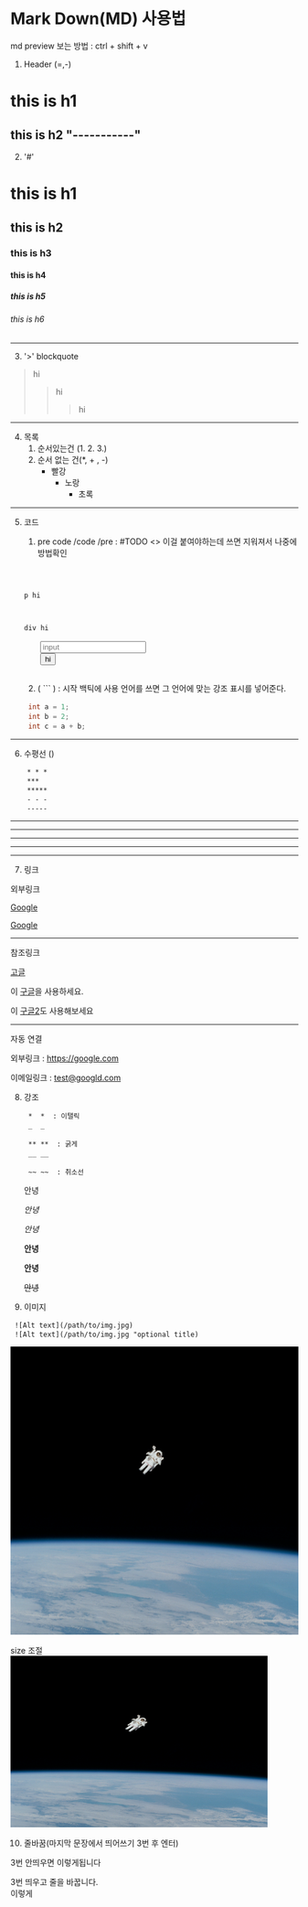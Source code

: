 # Mark Down(MD) 사용법

md preview 보는 방법 : ctrl + shift + v

1. Header (=,-)

# this is h1

## this is h2 "-----------"

2. '#'

# this is h1

## this is h2

### this is h3

#### this is h4

##### this is h5

###### this is h6

---

3. '>' blockquote

> hi
>
> > hi
> >
> > > hi

---

4. 목록
   1. 순서있는건 (1. 2. 3.)
   2. 순서 없는 건(\*, + , -)
      - 빨강
        - 노랑
          - 초록

---

5. 코드

   1. pre code /code /pre : #TODO <> 이걸 붙여야하는데 쓰면 지워져서 나중에 방법확인
   <pre>
   <code>
       <p>p hi</p>
       <div>div hi</div>
       <input type="text"/ placeholder="input">
       <button>hi</button>
   </code>
   </pre>

   2. ( ``` ) : 시작 백틱에 사용 언어를 쓰면 그 언어에 맞는 강조 표시를 넣어준다.

   ```cpp
    int a = 1;
    int b = 2;
    int c = a + b;
   ```

---

6. 수평선 ()

```
    * * *
    ***
    *****
    - - -
    -----
```

---

---

---

---

---

7. 링크

외부링크

[Google](https://google.com)

[Google](https://google.com "구글")

---

참조링크

[고글][구글]

이 [구글]을 사용하세요.

이 [구글2]도 사용해보세요

[구글]: https://google.com
[구글2]: https://google.com "구글로오세요"

---

자동 연결

외부링크 : <https://google.com>

이메일링크 : <test@googld.com>

8. 강조

   ```
    *  *  : 이탤릭
    _  _

    ** **  : 굵게
    __ __

    ~~ ~~  : 취소선
   ```

   안녕

   _안녕_

   _안녕_

   **안녕**

   **안녕**

   ~~안녕~~

9. 이미지

```
 ![Alt text](/path/to/img.jpg)
 ![Alt text](/path/to/img.jpg "optional title)
```

![Space](./space.jpg "space")

size 조절
<img src="./space.jpg" width="450px" height="300px" title="픽셀 조정" alt="우주"></img>

10. 줄바꿈(마지막 문장에서 띄어쓰기 3번 후 엔터)

3번 안띄우면
이렇게됩니다

3번 띄우고 줄을 바꿉니다.  
이렇게
